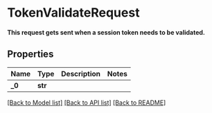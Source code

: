# TokenValidateRequest

#### This request gets sent when a session token needs to be validated.

## Properties
Name | Type | Description | Notes
------------ | ------------- | ------------- | -------------
**_0** | **str** |  | 

[[Back to Model list]](../README.md#documentation-for-models) [[Back to API list]](../README.md#documentation-for-api-endpoints) [[Back to README]](../README.md)


